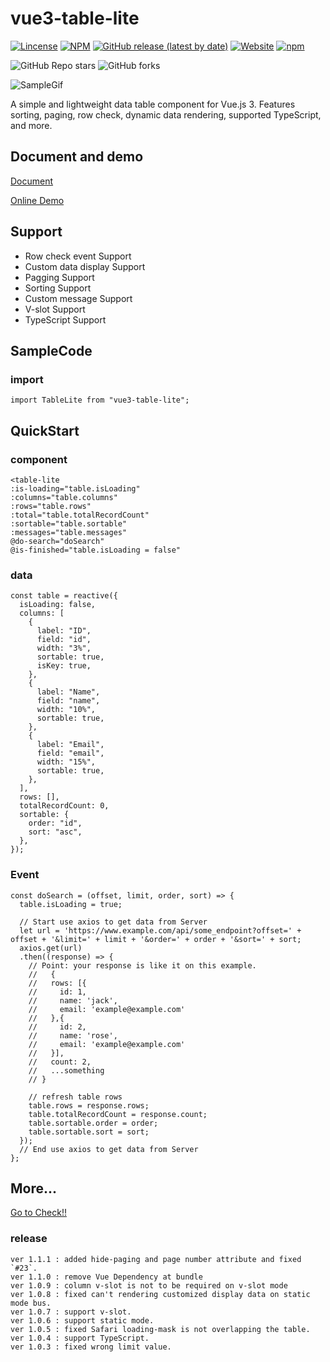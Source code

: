 # vue3-table-lite

[![Lincense](https://img.shields.io/github/license/linmasahiro/vue3-table-lite)](https://github.com/linmasahiro/vue3-table-lite/blob/master/LICENSE) 
[![NPM](https://img.shields.io/npm/v/vue3-table-lite)](https://www.npmjs.com/package/vue3-table-lite)
[![GitHub release (latest by date)](https://img.shields.io/github/v/release/linmasahiro/vue3-table-lite)](https://github.com/linmasahiro/vue3-table-lite)
[![Website](https://img.shields.io/website?url=https%3A%2F%2Flinmasahiro.github.io%2Fvue3-table-lite%2Fdist%2F)](https://linmasahiro.github.io/vue3-table-lite/dist/)
[![npm](https://img.shields.io/npm/dm/vue3-table-lite)](https://www.npmjs.com/package/vue3-table-lite)

![GitHub Repo stars](https://img.shields.io/github/stars/linmasahiro/vue3-table-lite?style=social)
![GitHub forks](https://img.shields.io/github/forks/linmasahiro/vue3-table-lite?style=social)

![SampleGif](https://linmasahiro.github.io/vue3-table-lite/sample.gif)

A simple and lightweight data table component for Vue.js 3. Features sorting, paging, row check, dynamic data rendering, supported TypeScript, and more.

## Document and demo

[Document](https://linmasahiro.github.io/vue3-table-lite/dist/)

[Online Demo](https://linmasahiro.github.io/vue3-table-lite/dist/simple.html)

## Support

+ Row check event Support
+ Custom data display Support
+ Pagging Support
+ Sorting Support
+ Custom message Support
+ V-slot Support
+ TypeScript Support

## SampleCode

### import
    import TableLite from "vue3-table-lite";

## QuickStart
### component
    <table-lite
    :is-loading="table.isLoading"
    :columns="table.columns"
    :rows="table.rows"
    :total="table.totalRecordCount"
    :sortable="table.sortable"
    :messages="table.messages"
    @do-search="doSearch"
    @is-finished="table.isLoading = false"
  ></table-lite>

### data
    const table = reactive({
      isLoading: false,
      columns: [
        {
          label: "ID",
          field: "id",
          width: "3%",
          sortable: true,
          isKey: true,
        },
        {
          label: "Name",
          field: "name",
          width: "10%",
          sortable: true,
        },
        {
          label: "Email",
          field: "email",
          width: "15%",
          sortable: true,
        },
      ],
      rows: [],
      totalRecordCount: 0,
      sortable: {
        order: "id",
        sort: "asc",
      },
    });

### Event
    const doSearch = (offset, limit, order, sort) => {
      table.isLoading = true;

      // Start use axios to get data from Server
      let url = 'https://www.example.com/api/some_endpoint?offset=' + offset + '&limit=' + limit + '&order=' + order + '&sort=' + sort;
      axios.get(url)
      .then((response) => {
        // Point: your response is like it on this example.
        //   {
        //   rows: [{
        //     id: 1,
        //     name: 'jack',
        //     email: 'example@example.com'
        //   },{
        //     id: 2,
        //     name: 'rose',
        //     email: 'example@example.com'
        //   }],
        //   count: 2,
        //   ...something
        // }
        
        // refresh table rows
        table.rows = response.rows;
        table.totalRecordCount = response.count;
        table.sortable.order = order;
        table.sortable.sort = sort;
      });
      // End use axios to get data from Server
    };

## More...
[Go to Check!!](https://linmasahiro.github.io/vue3-table-lite/dist/usage.html)

### release
    ver 1.1.1 : added hide-paging and page number attribute and fixed `#23`.
    ver 1.1.0 : remove Vue Dependency at bundle
    ver 1.0.9 : column v-slot is not to be required on v-slot mode
    ver 1.0.8 : fixed can't rendering customized display data on static mode bus.
    ver 1.0.7 : support v-slot.
    ver 1.0.6 : support static mode.
    ver 1.0.5 : fixed Safari loading-mask is not overlapping the table.
    ver 1.0.4 : support TypeScript.
    ver 1.0.3 : fixed wrong limit value.
